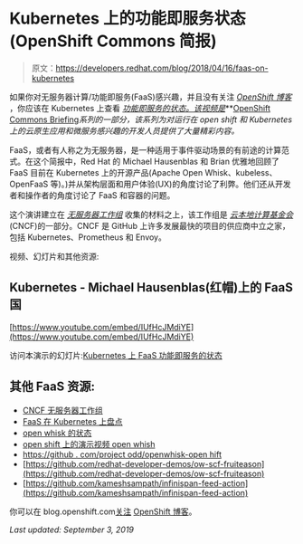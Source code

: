 # Kubernetes 上的功能即服务状态(OpenShift Commons 简报)

> 原文：<https://developers.redhat.com/blog/2018/04/16/faas-on-kubernetes>

如果你对无服务器计算/功能即服务(FaaS)感兴趣，并且没有关注 *[OpenShift 博客](https://blog.openshift.com/)* ，你应该在 Kubernetes 上查看 [*功能即服务的状态。该视频是*](https://www.youtube.com/watch?v=IUfHcJMdiYE&t=0s&list=PLaR6Rq6Z4IqdIM7LtosKqi3LlYXyxjwnj&index=119)**[OpenShift Commons Briefing](https://www.youtube.com/playlist?list=PLaR6Rq6Z4IqdIM7LtosKqi3LlYXyxjwnj)*系列的一部分，该系列为对运行在 open shift 和 Kubernetes 上的云原生应用和微服务感兴趣的开发人员提供了大量精彩内容。*

FaaS，或者有人称之为无服务器，是一种适用于事件驱动场景的有前途的计算范式。在这个简报中，Red Hat 的 Michael Hausenblas 和 Brian 优雅地回顾了 FaaS 目前在 Kubernetes 上的开源产品(Apache Open Whisk、kubeless、OpenFaaS 等)。)并从架构层面和用户体验(UX)的角度讨论了利弊。他们还从开发者和操作者的角度讨论了 FaaS 和容器的问题。

这个演讲建立在 [*无服务器工作组*](https://github.com/cncf/wg-serverless) 收集的材料之上，该工作组是 *[云本地计算基金会](https://www.cncf.io/)* (CNCF)的一部分。CNCF 是 GitHub 上许多发展最快的项目的供应商中立之家，包括 Kubernetes、Prometheus 和 Envoy。

视频、幻灯片和其他资源:

## Kubernetes - Michael Hausenblas(红帽)上的 FaaS 国

[https://www.youtube.com/embed/IUfHcJMdiYE](https://www.youtube.com/embed/IUfHcJMdiYE)

访问本演示的幻灯片:[Kubernetes 上 FaaS 功能即服务的状态](https://blog.openshift.com/wp-content/uploads/2018-04-12-Function-as-a-Service-on-Kubernetes-OCB.pdf)

## 其他 FaaS 资源:

*   [CNCF 无服务器工作组](https://github.com/cncf/wg-serverless)
*   [FaaS 在 Kubernetes 上盘点](https://github.com/cpswan/FaaSonK8s)
*   [open whisk 的状态](http://-%20https//medium.com/@rabbah/the-state-of-openwhisk-ae8c129e8a48)
*   [open shift 上的演示视频 open whish](https://vimeo.com/226795538)
*   [https://github . com/project odd/openwhisk-open hift](https://github.com/projectodd/openwhisk-openshift)
*   [https://github.com/redhat-developer-demos/ow-scf-fruiteason](https://github.com/redhat-developer-demos/ow-scf-fruiteason)
*   [https://github.com/kameshsampath/infinispan-feed-action](https://github.com/kameshsampath/infinispan-feed-action)

你可以在 blog.openshift.com[关注](https://blog.openshift.com/) [OpenShift 博客](https://blog.openshift.com/)。

*Last updated: September 3, 2019*